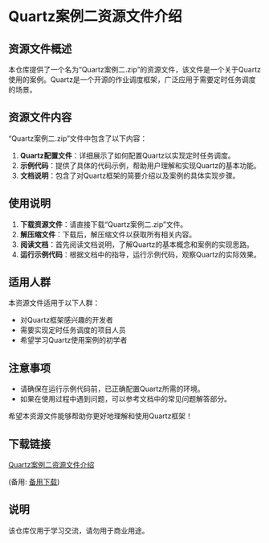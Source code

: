 # Quartz案例二资源文件介绍

## 资源文件概述

本仓库提供了一个名为“Quartz案例二.zip”的资源文件，该文件是一个关于Quartz使用的案例。Quartz是一个开源的作业调度框架，广泛应用于需要定时任务调度的场景。

## 资源文件内容

“Quartz案例二.zip”文件中包含了以下内容：

1. **Quartz配置文件**：详细展示了如何配置Quartz以实现定时任务调度。
2. **示例代码**：提供了具体的代码示例，帮助用户理解和实现Quartz的基本功能。
3. **文档说明**：包含了对Quartz框架的简要介绍以及案例的具体实现步骤。

## 使用说明

1. **下载资源文件**：请直接下载“Quartz案例二.zip”文件。
2. **解压缩文件**：下载后，解压缩文件以获取所有相关内容。
3. **阅读文档**：首先阅读文档说明，了解Quartz的基本概念和案例的实现思路。
4. **运行示例代码**：根据文档中的指导，运行示例代码，观察Quartz的实际效果。

## 适用人群

本资源文件适用于以下人群：

- 对Quartz框架感兴趣的开发者
- 需要实现定时任务调度的项目人员
- 希望学习Quartz使用案例的初学者

## 注意事项

- 请确保在运行示例代码前，已正确配置Quartz所需的环境。
- 如果在使用过程中遇到问题，可以参考文档中的常见问题解答部分。

希望本资源文件能够帮助你更好地理解和使用Quartz框架！

## 下载链接
[Quartz案例二资源文件介绍](https://pan.quark.cn/s/4cf39dc55fdb) 

(备用: [备用下载](https://pan.baidu.com/s/1j7DwCCWjWdGRq33WdXUtPg?pwd=1234))

## 说明

该仓库仅用于学习交流，请勿用于商业用途。
